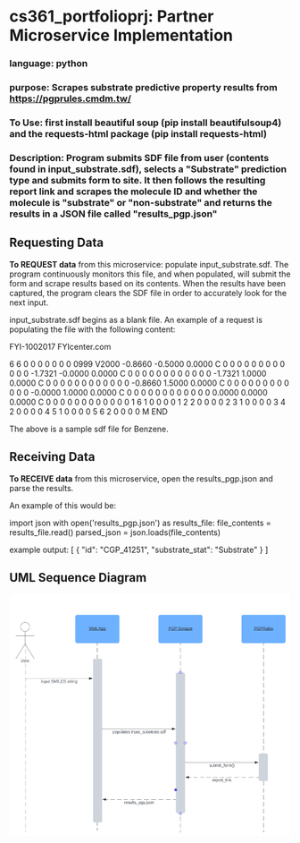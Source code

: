 # cs361_portfolioprj: Partner Microservice Implementation

### **language:** python

### **purpose:** Scrapes substrate predictive property results from https://pgprules.cmdm.tw/

### **To Use:** first install beautiful soup (pip install beautifulsoup4) and the requests-html package (pip install requests-html)

### **Description:** Program submits SDF file from user (contents found in input_substrate.sdf), selects a "Substrate" prediction type and submits form to site. It then follows the resulting report link and scrapes the molecule ID and whether the molecule is "substrate" or "non-substrate" and returns the results in a JSON file called "results_pgp.json"

## Requesting Data
**To REQUEST data** from this microservice: populate input_substrate.sdf. The program continuously monitors this file, and when populated, will submit the form and scrape results based on its contents. When the results have been captured, the program clears the SDF file in order to accurately look for the next input. 

input_substrate.sdf begins as a blank file. An example of a request is populating the file with the following content: 

FYI-1002017
FYIcenter.com

  6  6  0  0  0  0  0  0  0  0999 V2000
   -0.8660   -0.5000    0.0000 C   0  0  0  0  0  0  0  0  0  0  0  0
   -1.7321   -0.0000    0.0000 C   0  0  0  0  0  0  0  0  0  0  0  0
   -1.7321    1.0000    0.0000 C   0  0  0  0  0  0  0  0  0  0  0  0
   -0.8660    1.5000    0.0000 C   0  0  0  0  0  0  0  0  0  0  0  0
   -0.0000    1.0000    0.0000 C   0  0  0  0  0  0  0  0  0  0  0  0
    0.0000    0.0000    0.0000 C   0  0  0  0  0  0  0  0  0  0  0  0
  1  6  1  0  0  0  0
  1  2  2  0  0  0  0
  2  3  1  0  0  0  0
  3  4  2  0  0  0  0
  4  5  1  0  0  0  0
  5  6  2  0  0  0  0
M  END
$$$$ 

The above is a sample sdf file for Benzene. 

## Receiving Data
**To RECEIVE data** from this microservice, open the results_pgp.json and parse the results. 

An example of this would be: 

import json
with open('results_pgp.json') as results_file:
  file_contents = results_file.read()
  parsed_json = json.loads(file_contents)

example output: 
[
    {
        "id": "CGP_41251",
        "substrate_stat": "Substrate"
    }
]

## **UML Sequence Diagram**

![alt text](./partner_microservice_UML_sequence_diagram.png)


